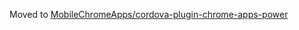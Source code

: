Moved to [MobileChromeApps/cordova-plugin-chrome-apps-power](MobileChromeApps/cordova-plugin-chrome-apps-power)